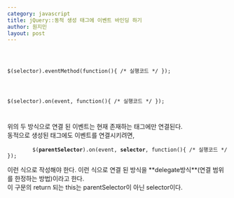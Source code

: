 ```yaml
---
category: javascript
title: jQuery::동적 생성 태그에 이벤트 바인딩 하기
author: 원지민
layout: post
---
```


<div class="code">
    <code>
        <p><span class="function">$</span>(<span class="variable">selector</span>).<span class="function">eventMethod</span>(<span class="script">function</span>(){ <span class="annotation">/* 실행코드 */</span> });</p>
        <p><span class="function">$</span>(<span class="variable">selector</span>).<span class="function">on</span>(<span class="variable">event</span>, <span class="script">function</span>(){ <span class="annotation">/* 실행코드 */</span> });</p>
    </code>
</div>
위의 두 방식으로 연결 된 이벤트는 현재 존재하는 태그에만 연결된다. <br>
동적으로 생성된 태그에도 이벤트를 연결시키려면, <br>
<div class="code">
    <code>
        <span class="function">$</span>(<strong class="script">parentSelector</strong>).<span class="function">on</span>(<span class="variable">event</span>, <strong class="variable">selector</strong>, <span class="script">function</span>(){ <span class="annotation">/* 실행코드 */</span> });
    </code>
</div>
이런 식으로 작성해야 한다. 이런 식으로 연결 된 방식을 **delegate방식**(연결 범위를 한정하는 방법)이라고 한다.<br>
이 구문의 return 되는 this는 parentSelector이 아닌 selector이다.